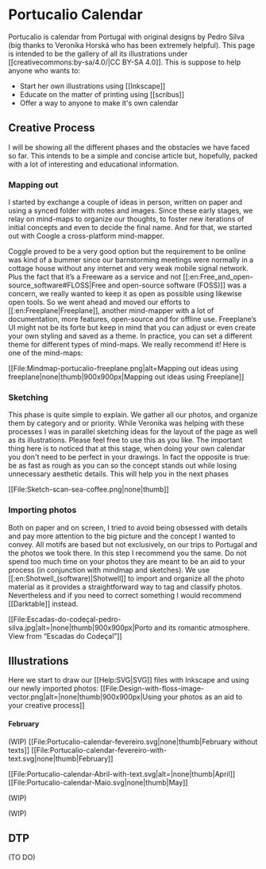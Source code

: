 # Portucalio Calendar
Portucalio is calendar from Portugal with original designs by Pedro Silva (big thanks to Veronika Horská who has been extremely helpful). This page is intended to be the gallery of all its illustrations under [[creativecommons:by-sa/4.0/|CC BY-SA 4.0]]. This is suppose to help anyone who wants to:

* Start her own illustrations using [[Inkscape]]
* Educate on the matter of printing using [[scribus]]
* Offer a way to anyone to make it's own calendar

## Creative Process
I will be showing all the different phases and the obstacles we have faced so far. This intends to be a simple and concise article but, hopefully, packed with a lot of interesting and educational information.

### Mapping out
I started by exchange a couple of ideas in person, written on paper and using a synced folder with notes and images. Since these early stages, we relay on mind-maps to organize our thoughts, to foster new iterations of initial concepts and even to decide the final name. And for that, we started out with Coogle a cross-platform mind-mapper.

Coggle proved to be a very good option but the requirement to be online was kind of a bummer since our barnstorming meetings were normally in a cottage house without any internet and very weak mobile signal network. Plus the fact that it’s a Freeware as a service and not [[:en:Free_and_open-source_software#FLOSS|Free and open-source software (FOSS)]] was a concern, we really wanted to keep it as open as possible using likewise open tools. So we went ahead and moved our efforts to [[:en:Freeplane|Freeplane]], another mind-mapper with a lot of documentation, more features, open-source and for offline use. Freeplane’s UI might not be its forte but keep in mind that you can adjust or even create your own styling and saved as a theme. In practice, you can set a different theme for different types of mind-maps. We really recommend it! Here is one of the mind-maps:

[[File:Mindmap-portucalio-freeplane.png|alt=Mapping out ideas using freeplane|none|thumb|900x900px|Mapping out ideas using Freeplane]]

### Sketching
This phase is quite simple to explain. We gather all our photos, and organize them by category and or priority. While Veronika was helping with these processes I was in parallel sketching ideas for the layout of the page as well as its illustrations. Please feel free to use this as you like. The important thing here is to noticed that at this stage, when doing your own calendar you don't need to be perfect in your drawings. In fact the opposite is true: be as fast as rough as you can so the concept stands out while losing unnecessary aesthetic details. This will help you in the next phases

[[File:Sketch-scan-sea-coffee.png|none|thumb]]

### Importing photos
Both on paper and on screen, I tried to avoid being obsessed with details and pay more attention to the big picture and the concept I wanted to convey. All motifs are based but not exclusively, on our trips to Portugal and the photos we took there. In this step I recommend you the same. Do not spend too much time on your photos they are meant to be an aid to your process (in conjunction with mindmap and sketches). We use [[:en:Shotwell_(software)|Shotwell]] to import and organize all the photo material as it provides a straightforward way to tag and classify photos. Nevertheless and if you need to correct something I would recommend [[Darktable]] instead.

[[File:Escadas-do-codeçal-pedro-silva.jpg|alt=|none|thumb|900x900px|Porto and its romantic atmosphere. View from “Escadas do Codeçal”]]

## Illustrations
Here we start to draw our [[Help:SVG|SVG]] files with Inkscape and using our newly imported photos:
[[File:Design-with-floss-image-vector.png|alt=|none|thumb|900x900px|Using your photos as an aid to your creative process]]

#### February

 (WIP)
[[File:Portucalio-calendar-fevereiro.svg|none|thumb|February without texts]]
[[File:Portucalio-calendar-fevereiro-with-text.svg|none|thumb|February]]

[[File:Portucalio-calendar-Abril-with-text.svg|alt=|none|thumb|April]]
[[File:Portucalio-calendar-Maio.svg|none|thumb|May]]

(WIP)


(WIP)

## DTP
(TO DO)
